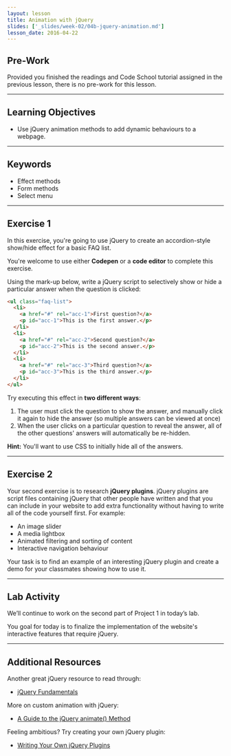 ```yaml
---
layout: lesson
title: Animation with jQuery
slides: ['_slides/week-02/04b-jquery-animation.md']
lesson_date: 2016-04-22
---
```


## Pre-Work

Provided you finished the readings and Code School tutorial assigned in the previous lesson, there is no pre-work for this lesson.

---

## Learning Objectives

- Use jQuery animation methods to add dynamic behaviours to a webpage.

---

## Keywords

- Effect methods
- Form methods
- Select menu

---

## Exercise 1

In this exercise, you're going to use jQuery to create an accordion-style show/hide effect for a basic FAQ list.

You're welcome to use either **Codepen** or a **code editor** to complete this exercise.

Using the mark-up below, write a jQuery script to selectively show or hide a particular answer when the question is clicked:

```html
<ul class="faq-list">
  <li>
    <a href="#" rel="acc-1">First question?</a>
    <p id="acc-1">This is the first answer.</p>
  </li>
  <li>
    <a href="#" rel="acc-2">Second question?</a>
    <p id="acc-2">This is the second answer.</p>
  </li>
  <li>
    <a href="#" rel="acc-3">Third question?</a>
    <p id="acc-3">This is the third answer.</p>
  </li>
</ul>
```

Try executing this effect in **two different ways**:

1. The user must click the question to show the answer, and manually click it again to hide the answer (so multiple answers can be viewed at once)
2. When the user clicks on a particular question to reveal the answer, all of the other questions' answers will automatically be re-hidden.

**Hint:** You'll want to use CSS to initially hide all of the answers.

---

## Exercise 2

Your second exercise is to research **jQuery plugins**. jQuery plugins are script files containing jQuery that other people have written and that you can include in your website to add extra functionality without having to write all of the code yourself first. For example:

- An image slider
- A media lightbox
- Animated filtering and sorting of content
- Interactive navigation behaviour

Your task is to find an example of an interesting jQuery plugin and create a demo for your classmates showing how to use it.

---

## Lab Activity

We’ll continue to work on the second part of Project 1 in today’s lab.

You goal for today is to finalize the implementation of the website's interactive features that require jQuery.

---

## Additional Resources

Another great jQuery resource to read through:

- [jQuery Fundamentals](http://jqfundamentals.com/)

More on custom animation with jQuery:

- [A Guide to the jQuery animate() Method](http://www.sitepoint.com/guide-jquery-animate-method/)

Feeling ambitious? Try creating your own jQuery plugin:

- [Writing Your Own jQuery Plugins](http://blog.teamtreehouse.com/writing-your-own-jquery-plugins)
